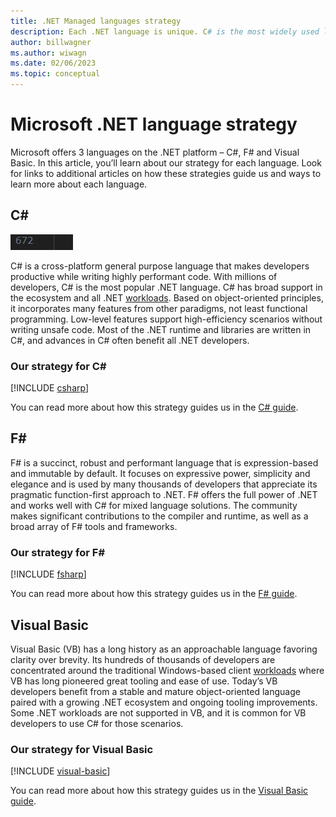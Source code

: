 ```yaml
---
title: .NET Managed languages strategy
description: Each .NET language is unique. C# is the most widely used language and the language most of .NET is written in. F# explores new language possibilities and the community provides a rich experience across platforms. We remain committed to Visual Basic and continue to invest in maintaining C# interop and Visual Studio features for folks that love Visual Basic or want a stable language.
author: billwagner
ms.author: wiwagn
ms.date: 02/06/2023
ms.topic: conceptual
---
```


# Microsoft .NET language strategy

Microsoft offers 3 languages on the .NET platform – C#, F# and Visual Basic. In this article, you’ll learn about our strategy for each language. Look for links to additional articles on how these strategies guide us and ways to learn more about each language.

## C#

![Screenshot 2023-08-25 105212](media/languages/screenshot-2023-08-25-105212.png)

C# is a cross-platform general purpose language that makes developers productive while writing highly performant code. With millions of developers, C# is the most popular .NET language. C# has broad support in the ecosystem and all .NET [workloads](../standard/glossary.md#workload). Based on object-oriented principles, it incorporates many features from other paradigms, not least functional programming. Low-level features support high-efficiency scenarios without writing unsafe code. Most of the .NET runtime and libraries are written in C#, and advances in C# often benefit all .NET developers.

### Our strategy for C\#

[!INCLUDE [csharp](../../includes/csharp-strategy.md)]

You can read more about how this strategy guides us in the [C# guide](../csharp/tour-of-csharp/strategy.md).

## F\#

F# is a succinct, robust and performant language that is expression-based and immutable by default. It focuses on expressive power, simplicity and elegance and is used by many thousands of developers that appreciate its pragmatic function-first approach to .NET. F# offers the full power of .NET and works well with C# for mixed language solutions. The community makes significant contributions to the compiler and runtime, as well as a broad array of F# tools and frameworks.

### Our strategy for F\#

[!INCLUDE [fsharp](../../includes/fsharp-strategy.md)]

You can read more about how this strategy guides us in the [F# guide](../fsharp/strategy.md).

## Visual Basic

Visual Basic (VB) has a long history as an approachable language favoring clarity over brevity. Its hundreds of thousands of developers are concentrated around the traditional Windows-based client [workloads](../standard/glossary.md#workload) where VB has long pioneered great tooling and ease of use.  Today’s VB developers benefit from a stable and mature object-oriented language paired with a growing .NET ecosystem and ongoing tooling improvements. Some .NET workloads are not supported in VB, and it is common for VB developers to use C# for those scenarios.

### Our strategy for Visual Basic

[!INCLUDE [visual-basic](../../includes/vb-strategy.md)]

You can read more about how this strategy guides us in the [Visual Basic guide](../visual-basic/getting-started/strategy.md).
